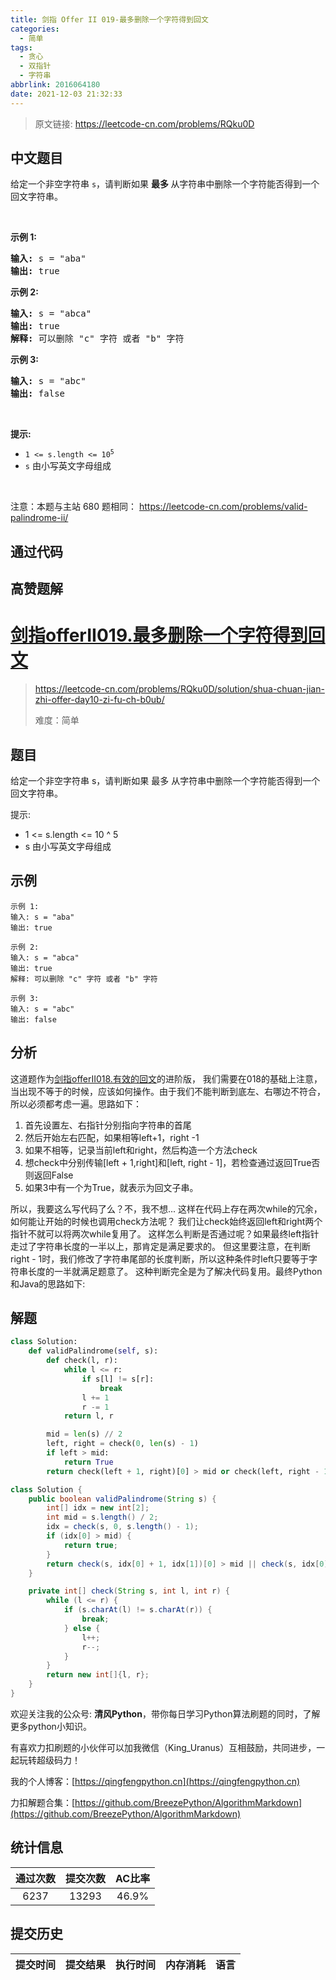 ```yaml
---
title: 剑指 Offer II 019-最多删除一个字符得到回文
categories:
  - 简单
tags:
  - 贪心
  - 双指针
  - 字符串
abbrlink: 2016064180
date: 2021-12-03 21:32:33
---
```


> 原文链接: https://leetcode-cn.com/problems/RQku0D




## 中文题目
<div><p>给定一个非空字符串&nbsp;<code>s</code>，请判断如果&nbsp;<strong>最多 </strong>从字符串中删除一个字符能否得到一个回文字符串。</p>

<p>&nbsp;</p>

<p><strong>示例 1:</strong></p>

<pre>
<strong>输入:</strong> s = &quot;aba&quot;
<strong>输出:</strong> true
</pre>

<p><strong>示例 2:</strong></p>

<pre>
<strong>输入:</strong> s = &quot;abca&quot;
<strong>输出:</strong> true
<strong>解释:</strong> 可以删除 &quot;c&quot; 字符 或者 &quot;b&quot; 字符
</pre>

<p><strong>示例 3:</strong></p>

<pre>
<strong>输入:</strong> s = &quot;abc&quot;
<strong>输出:</strong> false</pre>

<p>&nbsp;</p>

<p><strong>提示:</strong></p>

<ul>
	<li><code>1 &lt;= s.length &lt;= 10<sup>5</sup></code></li>
	<li><code>s</code> 由小写英文字母组成</li>
</ul>

<p>&nbsp;</p>

<p><meta charset="UTF-8" />注意：本题与主站 680&nbsp;题相同：&nbsp;<a href="https://leetcode-cn.com/problems/valid-palindrome-ii/">https://leetcode-cn.com/problems/valid-palindrome-ii/</a></p>
</div>

## 通过代码
<RecoDemo>
</RecoDemo>


## 高赞题解
# [剑指offerII019.最多删除一个字符得到回文](https://leetcode-cn.com/problems/RQku0D/solution/shua-chuan-jian-zhi-offer-day10-zi-fu-ch-b0ub/)
> https://leetcode-cn.com/problems/RQku0D/solution/shua-chuan-jian-zhi-offer-day10-zi-fu-ch-b0ub/
> 
> 难度：简单

## 题目
给定一个非空字符串 s，请判断如果 最多 从字符串中删除一个字符能否得到一个回文字符串。

提示:
- 1 <= s.length <= 10 ^ 5
- s 由小写英文字母组成

## 示例

```
示例 1:
输入: s = "aba"
输出: true

示例 2:
输入: s = "abca"
输出: true
解释: 可以删除 "c" 字符 或者 "b" 字符

示例 3:
输入: s = "abc"
输出: false
```

## 分析
这道题作为[剑指offerII018.有效的回文](https://leetcode-cn.com/problems/XltzEq/solution/shua-chuan-jian-zhi-offer-day10-zi-fu-ch-y5ua/)的进阶版，
我们需要在018的基础上注意，当出现不等于的时候，应该如何操作。由于我们不能判断到底左、右哪边不符合，所以必须都考虑一遍。思路如下：
1. 首先设置左、右指针分别指向字符串的首尾
2. 然后开始左右匹配，如果相等left+1，right -1
3. 如果不相等，记录当前left和right，然后构造一个方法check
4. 想check中分别传输[left + 1,right]和[left, right - 1]，若检查通过返回True否则返回False
5. 如果3中有一个为True，就表示为回文子串。

所以，我要这么写代码了么？不，我不想...
这样在代码上存在两次while的冗余，如何能让开始的时候也调用check方法呢？
我们让check始终返回left和right两个指针不就可以将两次while复用了。
这样怎么判断是否通过呢？如果最终left指针走过了字符串长度的一半以上，那肯定是满足要求的。
但这里要注意，在判断right - 1时，我们修改了字符串尾部的长度判断，所以这种条件时left只要等于字符串长度的一半就满足题意了。
这种判断完全是为了解决代码复用。最终Python和Java的思路如下:

## 解题

```python []
class Solution:
    def validPalindrome(self, s):
        def check(l, r):
            while l <= r:
                if s[l] != s[r]:
                    break
                l += 1
                r -= 1
            return l, r

        mid = len(s) // 2
        left, right = check(0, len(s) - 1)
        if left > mid:
            return True
        return check(left + 1, right)[0] > mid or check(left, right - 1)[0] == mid
```

```java []
class Solution {
    public boolean validPalindrome(String s) {
        int[] idx = new int[2];
        int mid = s.length() / 2;
        idx = check(s, 0, s.length() - 1);
        if (idx[0] > mid) {
            return true;
        }
        return check(s, idx[0] + 1, idx[1])[0] > mid || check(s, idx[0], idx[1] - 1)[0] == mid;
    }

    private int[] check(String s, int l, int r) {
        while (l <= r) {
            if (s.charAt(l) != s.charAt(r)) {
                break;
            } else {
                l++;
                r--;
            }
        }
        return new int[]{l, r};
    }
}
```

欢迎关注我的公众号: **清风Python**，带你每日学习Python算法刷题的同时，了解更多python小知识。

有喜欢力扣刷题的小伙伴可以加我微信（King_Uranus）互相鼓励，共同进步，一起玩转超级码力！

我的个人博客：[https://qingfengpython.cn](https://qingfengpython.cn)

力扣解题合集：[https://github.com/BreezePython/AlgorithmMarkdown](https://github.com/BreezePython/AlgorithmMarkdown)



## 统计信息
| 通过次数 | 提交次数 | AC比率 |
| :------: | :------: | :------: |
|    6237    |    13293    |   46.9%   |

## 提交历史
| 提交时间 | 提交结果 | 执行时间 |  内存消耗  | 语言 |
| :------: | :------: | :------: | :--------: | :--------: |
